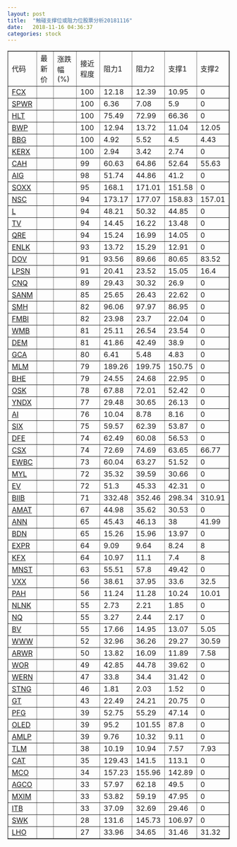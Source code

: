```yaml
---
layout: post
title:  "触碰支撑位或阻力位股票分析20181116"
date:   2018-11-16 04:36:37
categories: stock
---
```

<script type="text/javascript">
var stockList = []
stockList.push('gb_fcx');
stockList.push('gb_spwr');
stockList.push('gb_hlt');
stockList.push('gb_bwp');
stockList.push('gb_bbg');
stockList.push('gb_kerx');
stockList.push('gb_cah');
stockList.push('gb_aig');
stockList.push('gb_soxx');
stockList.push('gb_nsc');
stockList.push('gb_l');
stockList.push('gb_tv');
stockList.push('gb_qre');
stockList.push('gb_enlk');
stockList.push('gb_dov');
stockList.push('gb_lpsn');
stockList.push('gb_cnq');
stockList.push('gb_sanm');
stockList.push('gb_smh');
stockList.push('gb_fmbi');
stockList.push('gb_wmb');
stockList.push('gb_dem');
stockList.push('gb_gca');
stockList.push('gb_mlm');
stockList.push('gb_bhe');
stockList.push('gb_osk');
stockList.push('gb_yndx');
stockList.push('gb_ai');
stockList.push('gb_six');
stockList.push('gb_dfe');
stockList.push('gb_csx');
stockList.push('gb_ewbc');
stockList.push('gb_myl');
stockList.push('gb_ev');
stockList.push('gb_biib');
stockList.push('gb_amat');
stockList.push('gb_ann');
stockList.push('gb_bdn');
stockList.push('gb_expr');
stockList.push('gb_kfx');
stockList.push('gb_mnst');
stockList.push('gb_vxx');
stockList.push('gb_pah');
stockList.push('gb_nlnk');
stockList.push('gb_nq');
stockList.push('gb_bv');
stockList.push('gb_www');
stockList.push('gb_arwr');
stockList.push('gb_wor');
stockList.push('gb_wern');
stockList.push('gb_stng');
stockList.push('gb_gt');
stockList.push('gb_pfg');
stockList.push('gb_oled');
stockList.push('gb_amlp');
stockList.push('gb_tlm');
stockList.push('gb_cat');
stockList.push('gb_mco');
stockList.push('gb_agco');
stockList.push('gb_mxim');
stockList.push('gb_itb');
stockList.push('gb_swk');
stockList.push('gb_lho');
</script>
<table border="1">
 <tr>
 <td>代码</td>
 <td>最新价</td>
 <td>涨跌幅(%)</td>
 <td>接近程度</td>
 <td>阻力1</td>
 <td>阻力2</td>
 <td>支撑1</td>
 <td>支撑2</td>
</tr>
  <tr id="fcx" class="red">
  <td><a href="http://stock.finance.sina.com.cn/usstock/quotes/FCX.html" target="_blank">FCX</a></td><td></td><td></td><td>100</td><td>12.18</td><td>12.39</td><td>10.95</td><td>0</td></tr>
  <tr id="spwr" class="red">
  <td><a href="http://stock.finance.sina.com.cn/usstock/quotes/SPWR.html" target="_blank">SPWR</a></td><td></td><td></td><td>100</td><td>6.36</td><td>7.08</td><td>5.9</td><td>0</td></tr>
  <tr id="hlt" class="red">
  <td><a href="http://stock.finance.sina.com.cn/usstock/quotes/HLT.html" target="_blank">HLT</a></td><td></td><td></td><td>100</td><td>75.49</td><td>72.99</td><td>66.36</td><td>0</td></tr>
  <tr id="bwp" class="green">
  <td><a href="http://stock.finance.sina.com.cn/usstock/quotes/BWP.html" target="_blank">BWP</a></td><td></td><td></td><td>100</td><td>12.94</td><td>13.72</td><td>11.04</td><td>12.05</td></tr>
  <tr id="bbg" class="red">
  <td><a href="http://stock.finance.sina.com.cn/usstock/quotes/BBG.html" target="_blank">BBG</a></td><td></td><td></td><td>100</td><td>4.92</td><td>5.52</td><td>4.5</td><td>4.43</td></tr>
  <tr id="kerx" class="red">
  <td><a href="http://stock.finance.sina.com.cn/usstock/quotes/KERX.html" target="_blank">KERX</a></td><td></td><td></td><td>100</td><td>2.94</td><td>3.42</td><td>2.74</td><td>0</td></tr>
  <tr id="cah" class="green">
  <td><a href="http://stock.finance.sina.com.cn/usstock/quotes/CAH.html" target="_blank">CAH</a></td><td></td><td></td><td>99</td><td>60.63</td><td>64.86</td><td>52.64</td><td>55.63</td></tr>
  <tr id="aig" class="green">
  <td><a href="http://stock.finance.sina.com.cn/usstock/quotes/AIG.html" target="_blank">AIG</a></td><td></td><td></td><td>98</td><td>51.74</td><td>44.86</td><td>41.2</td><td>0</td></tr>
  <tr id="soxx" class="red">
  <td><a href="http://stock.finance.sina.com.cn/usstock/quotes/SOXX.html" target="_blank">SOXX</a></td><td></td><td></td><td>95</td><td>168.1</td><td>171.01</td><td>151.58</td><td>0</td></tr>
  <tr id="nsc" class="red">
  <td><a href="http://stock.finance.sina.com.cn/usstock/quotes/NSC.html" target="_blank">NSC</a></td><td></td><td></td><td>94</td><td>173.17</td><td>177.07</td><td>158.83</td><td>157.01</td></tr>
  <tr id="l" class="red">
  <td><a href="http://stock.finance.sina.com.cn/usstock/quotes/L.html" target="_blank">L</a></td><td></td><td></td><td>94</td><td>48.21</td><td>50.32</td><td>44.85</td><td>0</td></tr>
  <tr id="tv" class="red">
  <td><a href="http://stock.finance.sina.com.cn/usstock/quotes/TV.html" target="_blank">TV</a></td><td></td><td></td><td>94</td><td>14.45</td><td>16.22</td><td>13.48</td><td>0</td></tr>
  <tr id="qre" class="red">
  <td><a href="http://stock.finance.sina.com.cn/usstock/quotes/QRE.html" target="_blank">QRE</a></td><td></td><td></td><td>94</td><td>15.24</td><td>16.99</td><td>14.05</td><td>0</td></tr>
  <tr id="enlk" class="green">
  <td><a href="http://stock.finance.sina.com.cn/usstock/quotes/ENLK.html" target="_blank">ENLK</a></td><td></td><td></td><td>93</td><td>13.72</td><td>15.29</td><td>12.91</td><td>0</td></tr>
  <tr id="dov" class="green">
  <td><a href="http://stock.finance.sina.com.cn/usstock/quotes/DOV.html" target="_blank">DOV</a></td><td></td><td></td><td>91</td><td>93.56</td><td>89.66</td><td>80.65</td><td>83.52</td></tr>
  <tr id="lpsn" class="red">
  <td><a href="http://stock.finance.sina.com.cn/usstock/quotes/LPSN.html" target="_blank">LPSN</a></td><td></td><td></td><td>91</td><td>20.41</td><td>23.52</td><td>15.05</td><td>16.4</td></tr>
  <tr id="cnq" class="green">
  <td><a href="http://stock.finance.sina.com.cn/usstock/quotes/CNQ.html" target="_blank">CNQ</a></td><td></td><td></td><td>89</td><td>29.43</td><td>30.32</td><td>26.9</td><td>0</td></tr>
  <tr id="sanm" class="red">
  <td><a href="http://stock.finance.sina.com.cn/usstock/quotes/SANM.html" target="_blank">SANM</a></td><td></td><td></td><td>85</td><td>25.65</td><td>26.43</td><td>22.62</td><td>0</td></tr>
  <tr id="smh" class="red">
  <td><a href="http://stock.finance.sina.com.cn/usstock/quotes/SMH.html" target="_blank">SMH</a></td><td></td><td></td><td>82</td><td>96.06</td><td>97.97</td><td>86.95</td><td>0</td></tr>
  <tr id="fmbi" class="green">
  <td><a href="http://stock.finance.sina.com.cn/usstock/quotes/FMBI.html" target="_blank">FMBI</a></td><td></td><td></td><td>82</td><td>23.98</td><td>23.7</td><td>22.04</td><td>0</td></tr>
  <tr id="wmb" class="red">
  <td><a href="http://stock.finance.sina.com.cn/usstock/quotes/WMB.html" target="_blank">WMB</a></td><td></td><td></td><td>81</td><td>25.11</td><td>26.54</td><td>23.54</td><td>0</td></tr>
  <tr id="dem" class="red">
  <td><a href="http://stock.finance.sina.com.cn/usstock/quotes/DEM.html" target="_blank">DEM</a></td><td></td><td></td><td>81</td><td>41.86</td><td>42.49</td><td>38.9</td><td>0</td></tr>
  <tr id="gca" class="green">
  <td><a href="http://stock.finance.sina.com.cn/usstock/quotes/GCA.html" target="_blank">GCA</a></td><td></td><td></td><td>80</td><td>6.41</td><td>5.48</td><td>4.83</td><td>0</td></tr>
  <tr id="mlm" class="red">
  <td><a href="http://stock.finance.sina.com.cn/usstock/quotes/MLM.html" target="_blank">MLM</a></td><td></td><td></td><td>79</td><td>189.26</td><td>199.75</td><td>150.75</td><td>0</td></tr>
  <tr id="bhe" class="green">
  <td><a href="http://stock.finance.sina.com.cn/usstock/quotes/BHE.html" target="_blank">BHE</a></td><td></td><td></td><td>79</td><td>24.55</td><td>24.68</td><td>22.95</td><td>0</td></tr>
  <tr id="osk" class="red">
  <td><a href="http://stock.finance.sina.com.cn/usstock/quotes/OSK.html" target="_blank">OSK</a></td><td></td><td></td><td>78</td><td>67.88</td><td>72.01</td><td>52.42</td><td>0</td></tr>
  <tr id="yndx" class="red">
  <td><a href="http://stock.finance.sina.com.cn/usstock/quotes/YNDX.html" target="_blank">YNDX</a></td><td></td><td></td><td>77</td><td>29.48</td><td>30.65</td><td>26.13</td><td>0</td></tr>
  <tr id="ai" class="green">
  <td><a href="http://stock.finance.sina.com.cn/usstock/quotes/AI.html" target="_blank">AI</a></td><td></td><td></td><td>76</td><td>10.04</td><td>8.78</td><td>8.16</td><td>0</td></tr>
  <tr id="six" class="red">
  <td><a href="http://stock.finance.sina.com.cn/usstock/quotes/SIX.html" target="_blank">SIX</a></td><td></td><td></td><td>75</td><td>59.57</td><td>62.39</td><td>53.87</td><td>0</td></tr>
  <tr id="dfe" class="green">
  <td><a href="http://stock.finance.sina.com.cn/usstock/quotes/DFE.html" target="_blank">DFE</a></td><td></td><td></td><td>74</td><td>62.49</td><td>60.08</td><td>56.53</td><td>0</td></tr>
  <tr id="csx" class="red">
  <td><a href="http://stock.finance.sina.com.cn/usstock/quotes/CSX.html" target="_blank">CSX</a></td><td></td><td></td><td>74</td><td>72.69</td><td>74.69</td><td>63.65</td><td>66.77</td></tr>
  <tr id="ewbc" class="green">
  <td><a href="http://stock.finance.sina.com.cn/usstock/quotes/EWBC.html" target="_blank">EWBC</a></td><td></td><td></td><td>73</td><td>60.04</td><td>63.27</td><td>51.52</td><td>0</td></tr>
  <tr id="myl" class="red">
  <td><a href="http://stock.finance.sina.com.cn/usstock/quotes/MYL.html" target="_blank">MYL</a></td><td></td><td></td><td>72</td><td>35.32</td><td>39.59</td><td>30.66</td><td>0</td></tr>
  <tr id="ev" class="green">
  <td><a href="http://stock.finance.sina.com.cn/usstock/quotes/EV.html" target="_blank">EV</a></td><td></td><td></td><td>72</td><td>51.3</td><td>45.33</td><td>42.31</td><td>0</td></tr>
  <tr id="biib" class="green">
  <td><a href="http://stock.finance.sina.com.cn/usstock/quotes/BIIB.html" target="_blank">BIIB</a></td><td></td><td></td><td>71</td><td>332.48</td><td>352.46</td><td>298.34</td><td>310.91</td></tr>
  <tr id="amat" class="red">
  <td><a href="http://stock.finance.sina.com.cn/usstock/quotes/AMAT.html" target="_blank">AMAT</a></td><td></td><td></td><td>67</td><td>44.98</td><td>35.62</td><td>30.53</td><td>0</td></tr>
  <tr id="ann" class="red">
  <td><a href="http://stock.finance.sina.com.cn/usstock/quotes/ANN.html" target="_blank">ANN</a></td><td></td><td></td><td>65</td><td>45.43</td><td>46.13</td><td>38</td><td>41.99</td></tr>
  <tr id="bdn" class="green">
  <td><a href="http://stock.finance.sina.com.cn/usstock/quotes/BDN.html" target="_blank">BDN</a></td><td></td><td></td><td>65</td><td>15.26</td><td>15.96</td><td>13.97</td><td>0</td></tr>
  <tr id="expr" class="green">
  <td><a href="http://stock.finance.sina.com.cn/usstock/quotes/EXPR.html" target="_blank">EXPR</a></td><td></td><td></td><td>64</td><td>9.09</td><td>9.64</td><td>8.24</td><td>8</td></tr>
  <tr id="kfx" class="green">
  <td><a href="http://stock.finance.sina.com.cn/usstock/quotes/KFX.html" target="_blank">KFX</a></td><td></td><td></td><td>64</td><td>10.97</td><td>11.1</td><td>7.4</td><td>8</td></tr>
  <tr id="mnst" class="red">
  <td><a href="http://stock.finance.sina.com.cn/usstock/quotes/MNST.html" target="_blank">MNST</a></td><td></td><td></td><td>63</td><td>55.51</td><td>57.8</td><td>49.42</td><td>0</td></tr>
  <tr id="vxx" class="red">
  <td><a href="http://stock.finance.sina.com.cn/usstock/quotes/VXX.html" target="_blank">VXX</a></td><td></td><td></td><td>56</td><td>38.61</td><td>37.95</td><td>33.6</td><td>32.5</td></tr>
  <tr id="pah" class="red">
  <td><a href="http://stock.finance.sina.com.cn/usstock/quotes/PAH.html" target="_blank">PAH</a></td><td></td><td></td><td>56</td><td>11.24</td><td>11.28</td><td>10.24</td><td>10.01</td></tr>
  <tr id="nlnk" class="red">
  <td><a href="http://stock.finance.sina.com.cn/usstock/quotes/NLNK.html" target="_blank">NLNK</a></td><td></td><td></td><td>55</td><td>2.73</td><td>2.21</td><td>1.85</td><td>0</td></tr>
  <tr id="nq" class="green">
  <td><a href="http://stock.finance.sina.com.cn/usstock/quotes/NQ.html" target="_blank">NQ</a></td><td></td><td></td><td>55</td><td>3.27</td><td>2.44</td><td>2.17</td><td>0</td></tr>
  <tr id="bv" class="green">
  <td><a href="http://stock.finance.sina.com.cn/usstock/quotes/BV.html" target="_blank">BV</a></td><td></td><td></td><td>55</td><td>17.66</td><td>14.95</td><td>13.07</td><td>5.05</td></tr>
  <tr id="www" class="green">
  <td><a href="http://stock.finance.sina.com.cn/usstock/quotes/WWW.html" target="_blank">WWW</a></td><td></td><td></td><td>52</td><td>32.96</td><td>36.26</td><td>29.27</td><td>30.59</td></tr>
  <tr id="arwr" class="green">
  <td><a href="http://stock.finance.sina.com.cn/usstock/quotes/ARWR.html" target="_blank">ARWR</a></td><td></td><td></td><td>50</td><td>13.82</td><td>16.09</td><td>11.89</td><td>7.58</td></tr>
  <tr id="wor" class="red">
  <td><a href="http://stock.finance.sina.com.cn/usstock/quotes/WOR.html" target="_blank">WOR</a></td><td></td><td></td><td>49</td><td>42.85</td><td>44.78</td><td>39.62</td><td>0</td></tr>
  <tr id="wern" class="red">
  <td><a href="http://stock.finance.sina.com.cn/usstock/quotes/WERN.html" target="_blank">WERN</a></td><td></td><td></td><td>47</td><td>33.8</td><td>34.4</td><td>31.42</td><td>0</td></tr>
  <tr id="stng" class="red">
  <td><a href="http://stock.finance.sina.com.cn/usstock/quotes/STNG.html" target="_blank">STNG</a></td><td></td><td></td><td>46</td><td>1.81</td><td>2.03</td><td>1.52</td><td>0</td></tr>
  <tr id="gt" class="red">
  <td><a href="http://stock.finance.sina.com.cn/usstock/quotes/GT.html" target="_blank">GT</a></td><td></td><td></td><td>43</td><td>22.49</td><td>24.21</td><td>20.75</td><td>0</td></tr>
  <tr id="pfg" class="green">
  <td><a href="http://stock.finance.sina.com.cn/usstock/quotes/PFG.html" target="_blank">PFG</a></td><td></td><td></td><td>39</td><td>52.75</td><td>55.29</td><td>47.14</td><td>0</td></tr>
  <tr id="oled" class="green">
  <td><a href="http://stock.finance.sina.com.cn/usstock/quotes/OLED.html" target="_blank">OLED</a></td><td></td><td></td><td>39</td><td>95.2</td><td>101.55</td><td>87.8</td><td>0</td></tr>
  <tr id="amlp" class="red">
  <td><a href="http://stock.finance.sina.com.cn/usstock/quotes/AMLP.html" target="_blank">AMLP</a></td><td></td><td></td><td>39</td><td>9.76</td><td>10.32</td><td>9.11</td><td>0</td></tr>
  <tr id="tlm" class="green">
  <td><a href="http://stock.finance.sina.com.cn/usstock/quotes/TLM.html" target="_blank">TLM</a></td><td></td><td></td><td>38</td><td>10.19</td><td>10.94</td><td>7.57</td><td>7.93</td></tr>
  <tr id="cat" class="red">
  <td><a href="http://stock.finance.sina.com.cn/usstock/quotes/CAT.html" target="_blank">CAT</a></td><td></td><td></td><td>35</td><td>129.43</td><td>141.5</td><td>113.1</td><td>0</td></tr>
  <tr id="mco" class="green">
  <td><a href="http://stock.finance.sina.com.cn/usstock/quotes/MCO.html" target="_blank">MCO</a></td><td></td><td></td><td>34</td><td>157.23</td><td>155.96</td><td>142.89</td><td>0</td></tr>
  <tr id="agco" class="red">
  <td><a href="http://stock.finance.sina.com.cn/usstock/quotes/AGCO.html" target="_blank">AGCO</a></td><td></td><td></td><td>33</td><td>57.97</td><td>62.18</td><td>49.5</td><td>0</td></tr>
  <tr id="mxim" class="red">
  <td><a href="http://stock.finance.sina.com.cn/usstock/quotes/MXIM.html" target="_blank">MXIM</a></td><td></td><td></td><td>33</td><td>53.82</td><td>59.19</td><td>47.95</td><td>0</td></tr>
  <tr id="itb" class="green">
  <td><a href="http://stock.finance.sina.com.cn/usstock/quotes/ITB.html" target="_blank">ITB</a></td><td></td><td></td><td>33</td><td>37.09</td><td>32.69</td><td>29.46</td><td>0</td></tr>
  <tr id="swk" class="red">
  <td><a href="http://stock.finance.sina.com.cn/usstock/quotes/SWK.html" target="_blank">SWK</a></td><td></td><td></td><td>28</td><td>131.6</td><td>145.73</td><td>106.97</td><td>0</td></tr>
  <tr id="lho" class="green">
  <td><a href="http://stock.finance.sina.com.cn/usstock/quotes/LHO.html" target="_blank">LHO</a></td><td></td><td></td><td>27</td><td>33.96</td><td>34.65</td><td>31.46</td><td>31.32</td></tr>
</table>
